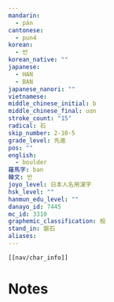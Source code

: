```yaml
---
mandarin:
  - pán
cantonese:
  - pun4
korean:
  - 반
korean_native: ""
japanese:
  - HAN
  - BAN
japanese_nanori: ""
vietnamese:
middle_chinese_initial: b
middle_chinese_final: uɑn
stroke_count: "15"
radical: 石
skip_number: 2-10-5
grade_level: 先進
pos: ""
english:
  - boulder
羅馬字: ban
韓文: 반
joyo_level: 日本人名用漢字
hsk_level: ""
hanmun_edu_level: ""
danayo_id: 7445
mc_id: 3310
graphemic_classification: 般
stand_in: 磐石
aliases:
---
```

```meta-bind-embed
[[nav/char_info]]
```

# Notes
